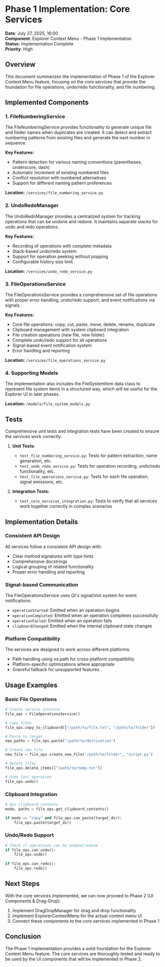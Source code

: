 # Phase 1 Implementation: Core Services

**Date**: July 27, 2025, 16:00  
**Component**: Explorer Context Menu - Phase 1 Implementation  
**Status**: Implementation Complete  
**Priority**: High

## Overview

This document summarizes the implementation of Phase 1 of the Explorer Context Menu feature, focusing on the core services that provide the foundation for file operations, undo/redo functionality, and file numbering.

## Implemented Components

### 1. FileNumberingService

The FileNumberingService provides functionality to generate unique file and folder names when duplicates are created. It can detect and extract numbering patterns from existing files and generate the next number in sequence.

**Key Features:**
- Pattern detection for various naming conventions (parentheses, underscore, dash)
- Automatic increment of existing numbered files
- Conflict resolution with numbered alternatives
- Support for different naming pattern preferences

**Location:** `/services/file_numbering_service.py`

### 2. UndoRedoManager

The UndoRedoManager provides a centralized system for tracking operations that can be undone and redone. It maintains separate stacks for undo and redo operations.

**Key Features:**
- Recording of operations with complete metadata
- Stack-based undo/redo system
- Support for operation peeking without popping
- Configurable history size limit

**Location:** `/services/undo_redo_service.py`

### 3. FileOperationsService

The FileOperationsService provides a comprehensive set of file operations with proper error handling, undo/redo support, and event notifications via signals.

**Key Features:**
- Core file operations: copy, cut, paste, move, delete, rename, duplicate
- Clipboard management with system clipboard integration
- File creation operations (new file, new folder)
- Complete undo/redo support for all operations
- Signal-based event notification system
- Error handling and reporting

**Location:** `/services/file_operations_service.py`

### 4. Supporting Models

The implementation also includes the FileSystemItem data class to represent file system items in a structured way, which will be useful for the Explorer UI in later phases.

**Location:** `/models/file_system_models.py`

## Tests

Comprehensive unit tests and integration tests have been created to ensure the services work correctly:

1. **Unit Tests:**
   - `test_file_numbering_service.py`: Tests for pattern extraction, name generation, etc.
   - `test_undo_redo_service.py`: Tests for operation recording, undo/redo functionality, etc.
   - `test_file_operations_service.py`: Tests for each file operation, signal emissions, etc.

2. **Integration Tests:**
   - `test_core_services_integration.py`: Tests to verify that all services work together correctly in complex scenarios

## Implementation Details

### Consistent API Design

All services follow a consistent API design with:
- Clear method signatures with type hints
- Comprehensive docstrings
- Logical grouping of related functionality
- Proper error handling and reporting

### Signal-based Communication

The FileOperationsService uses Qt's signal/slot system for event notifications:
- `operationStarted`: Emitted when an operation begins
- `operationCompleted`: Emitted when an operation completes successfully
- `operationFailed`: Emitted when an operation fails
- `clipboardChanged`: Emitted when the internal clipboard state changes

### Platform Compatibility

The services are designed to work across different platforms:
- Path handling using os.path for cross-platform compatibility
- Platform-specific optimizations where appropriate
- Graceful fallback for unsupported features

## Usage Examples

### Basic File Operations

```python
# Create service instance
file_ops = FileOperationsService()

# Copy files
file_ops.copy_to_clipboard(["/path/to/file.txt", "/path/to/folder"])

# Paste to target
new_paths = file_ops.paste("/path/to/destination")

# Create new file
new_file = file_ops.create_new_file("/path/to/folder", "script.py")

# Delete files
file_ops.delete_items(["/path/to/temp.txt"])

# Undo last operation
file_ops.undo()
```

### Clipboard Integration

```python
# Get clipboard contents
mode, paths = file_ops.get_clipboard_contents()

if mode == "copy" and file_ops.can_paste(target_dir):
    file_ops.paste(target_dir)
```

### Undo/Redo Support

```python
# Check if operations can be undone/redone
if file_ops.can_undo():
    file_ops.undo()
    
if file_ops.can_redo():
    file_ops.redo()
```

## Next Steps

With the core services implemented, we can now proceed to Phase 2 (UI Components & Drag-Drop):

1. Implement DragDropManager for drag and drop functionality
2. Implement ExplorerContextMenu for the actual context menu UI
3. Connect these components to the core services implemented in Phase 1

## Conclusion

The Phase 1 implementation provides a solid foundation for the Explorer Context Menu feature. The core services are thoroughly tested and ready to be used by the UI components that will be implemented in Phase 2.
